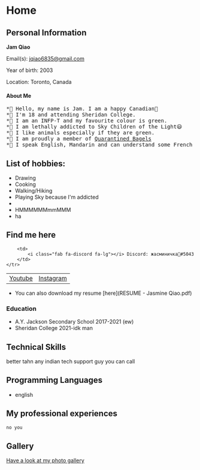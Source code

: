 # Home

<script src="https://kit.fontawesome.com/6d173168d3.js" crossorigin="anonymous"></script>

## Personal Information
**Jam Qiao**

Email(s): [jqiao6835@gmail.com](mailto:jqiao6835@gmail.com)

Year of birth: 2003

Location: Toronto, Canada

#### About Me
<pre>
*🌿 Hello, my name is Jam. I am a happy Canadian🍁
*🌿 I'm 18 and attending Sheridan College.
*🌿 I am an INFP-T and my favourite colour is green.
*🌿 I am lethally addicted to Sky Children of the Light😃
*🌿 I like animals especially if they are green.
*🌿 I am proudly a member of <a href="https://discord.gg/PZaPX5Mt" target="blank">Quarantined Bagels</a>
*🌿 I speak English, Mandarin and can understand some French and Italian 
</pre>

## List of hobbies:
* Drawing
* Cooking
* Walking/Hiking
* Playing Sky because I'm addicted
* 
* HMMMMMMmmMMM
* ha

## Find me here

<table>
    <tr>
        <td>
            <a href="https://www.youtube.com/channel/UCKW-d_GlZ-sblBa18tChqbw" target="blank"><i class="fab fa-youtube fa-lg"></i> Youtube</a>
        </td>
        <td>
            <a href="https://www.instagram.com/jqwq_art/" target="blank"><i class="fab fa-instagram fa-lg"></i> Instagram</a>
        </td>
        
        <td>
            <i class="fab fa-discord fa-lg"></i> Discord: жасминичка💚#5043
        </td>
    </tr>
</table>

* <i class="fas fa-file fa-lg"></i> You can also download my resume [here](RESUME - Jasmine Qiao.pdf)


### Education

* A.Y. Jackson Secondary School 2017-2021 (ew)
* Sheridan College 2021-idk man

## Technical Skills
better tahn any indian tech support guy you can call

## Programming Languages

* english

## My professional experiences

```markdown
no you
```
## Gallery

[Have a look at my photo gallery](/photo.md)